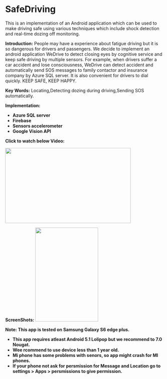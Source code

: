 # SafeDriving
This is an implementation of an Android application which can be used to make driving safe using various techniques which include shock detection and real-time dozing off monitoring.

<B>Introduction:</B>
People may have a experience about fatigue driving but it is so dangerous for drivers and passengers. We decide to implement an android application WeDrive to detect closing eyes by cognitive service and keep safe driving by multiple sensors. For example, when drivers suffer a car accident and lose consciousness, WeDrive can detect accident and automatically send SOS messages to family contactor and insurance company by Azure SQL server. It is also convenient for drivers to dial quickly. KEEP SAFE, KEEP HAPPY.

<B>Key Words:</B>
Locating,Detecting dozing during driving,Sending SOS automatically.

<B>Implementation:<B>
<ul>
 <li>Azure SQL server</li>
 <li>Firebase</li>
 <li>Sensors accelerometer</li>
 <li>Google Vision API</li>
</ul>

<B>Click to watch below Video:</B>

[<img src="https://github.com/thakkarj/SafeDrive/blob/master/Screenshots/Screen%20Shot%202017-10-09%20at%203.42.26%20am.png" width="400" height="240">](https://youtu.be/w6hoLfU3DRM)


<B>ScreenShots:</B>
<img src="https://github.com/thakkarj/SafeDrive/blob/master/Screenshots/1.png" width="200" height="300">

<B>Note: This app is tested on Samsung Galaxy S6 edge plus.</B>
<ul>
 <li>This app requires atleast Android 5.1 Lolipop but we recommend to 7.0 Nougat.</li>
 <li>Wee rcommend to use device less than 1 year old.</li>
 <li>Mi phone has some problems with senors, so app might crash for MI phones.</li>
 <li>If your phone not ask for persmission for Message and Location go to settings > Apps > persmissions to give permission.</li>
</ul>
